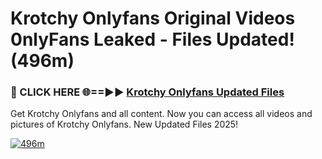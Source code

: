 # Krotchy Onlyfans Original Videos 0nlyFans Leaked - Files Updated! (496m)

<h3>🔴 CLICK HERE 🌐==►► <a href="https://tinyurl.com/ehrbuxhb" rel="nofollow">Krotchy Onlyfans Updated Files</a></h3>

Get Krotchy Onlyfans and all content. Now you can access all videos and pictures of Krotchy Onlyfans. New Updated Files 2025!

[![496m](https://i.imgur.com/lVYEuWS.gif)](https://tinyurl.com/ehrbuxhb)
